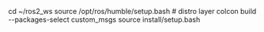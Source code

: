 cd ~/ros2_ws
source /opt/ros/humble/setup.bash        # distro layer
colcon build --packages-select custom_msgs
source install/setup.bash  
